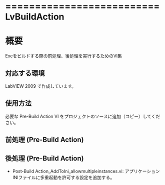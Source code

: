 ==========================
LvBuildAction
==========================

# 概要
  Exeをビルドする際の前処理、後処理を実行するためのVI集


## 対応する環境
  LabVIEW 2009 で作成しています。

## 使用方法
  必要な Pre-Build Action VI をプロジェクトのソースに追加（コピー）してください。


## 前処理 (Pre-Build Action)


## 後処理 (Pre-Build Action)

* Post-Build Action_AddToIni_allowmultipleinstances.vi: アプリケーションINIファイルに多重起動を許可する設定を追加する。

